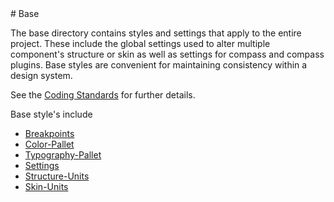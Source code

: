 <section class="copy">
# Base

The base directory contains styles and settings that apply to the entire project. These include the global settings used to alter multiple component's structure or skin as well as settings for compass and compass plugins. Base styles are convenient for maintaining consistency within a design system. 

See the [Coding Standards](https://github.com/kwaledesign/Coding-Standards/blob/master/css.md) for further details.

Base style's include
<ul>
  <li><a href="/base/breakpoints.html">Breakpoints</a></li>
  <li><a href="/base/color-pallet.html">Color-Pallet</a></li>
  <li><a href="/base/typorgraphy-pallet.html">Typography-Pallet</a></li>
  <li><a href="/base/settings.html">Settings</a></li>
  <li><a href="/base/structure-units.html">Structure-Units</a></li>
  <li><a href="/base/skin-units.html">Skin-Units</a></li>
</ul>

</section>
